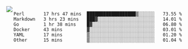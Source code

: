 

<a href="https://github.com/anuraghazra/github-readme-stats">
  <img align="left" src="https://github-readme-stats.vercel.app/api?username=kfly8&count_private=true&show_icons=true&theme=calm" />
</a>


<!--START_SECTION:waka-->

```text
Perl       17 hrs 47 mins  ██████████████████▒░░░░░░   73.55 %
Markdown   3 hrs 23 mins   ███▓░░░░░░░░░░░░░░░░░░░░░   14.01 %
Go         1 hr 38 mins    █▓░░░░░░░░░░░░░░░░░░░░░░░   06.80 %
Docker     43 mins         ▓░░░░░░░░░░░░░░░░░░░░░░░░   03.01 %
YAML       17 mins         ▒░░░░░░░░░░░░░░░░░░░░░░░░   01.20 %
Other      15 mins         ▒░░░░░░░░░░░░░░░░░░░░░░░░   01.04 %
```

<!--END_SECTION:waka-->
